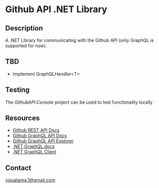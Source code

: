 # Github API .NET Library


## Description
A .NET Library for communicating with the Github API (only GraphQL is supported for now).

## TBD
- Implement GraphQLHandler\<T\>

## Testing
The *GithubAPI.Console* project can be used to test functionality locally

## Resources
- [Github REST API Docs](https://docs.github.com/rest)
- [Github GraphQL API Docs](https://docs.github.com/graphql)
- [Github GraphQL API Explorer](https://docs.github.com/en/graphql/overview/explorer)
- [.NET GraphQL docs](https://graphql-dotnet.github.io/docs/getting-started)
- [.NET GraphQL Client](https://github.com/graphql-dotnet/graphql-client)

## Contact
[visualarea.1@gmail.com](mailto:visualarea.1@gmail.com)
